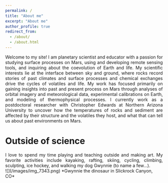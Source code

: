 ```yaml
---
permalink: /
title: "About me"
excerpt: "About me"
author_profile: true
redirect_from: 
  - /about/
  - /about.html
---
```

<div style="text-align: justify"> Welcome to my site! I am planetary scientist and educator with a passion for studying surface processes on Mars, using and developing remote sensing tools, and inquiring about the coevolution of Earth and life. My scientific interests lie at the interface between sky and ground, where rocks record stories of past climates and surface processes and chemical exchanges drive the cycles of volatiles and life. My work has focused primarily on gaining insights into past and present process on Mars through analyses of orbital imagery and meteorological data, experimental calibrations on Earth, and modeling of thermophysical processes. I currently work as a postdoctoral researcher with Christopher Edwards at Northern Arizona University to uncover how the temperatures of rocks and sediment are affected by their structure and the volatiles they host, and what that can tell us about past environments on Mars. </div>

Outside of science
====
<div style="text-align: justify"> I love to spend my time playing and teaching outside and making art. My favorite activities include kayaking, rafting, skiing, cycling, climbing, sculpting, ice hockey, and walking my dog Gwynnie (to name a few…).</div>
![](/images/img_7343.png)
*Gwynnie the dinosaur in Slickrock Canyon, CO*